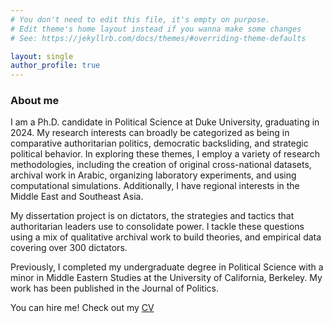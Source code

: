 ```yaml
---
# You don't need to edit this file, it's empty on purpose.
# Edit theme's home layout instead if you wanna make some changes
# See: https://jekyllrb.com/docs/themes/#overriding-theme-defaults

layout: single
author_profile: true
---
```



### About me

I am a Ph.D. candidate in Political Science at Duke University, graduating in 2024. My research interests can broadly be categorized as being in comparative authoritarian politics, democratic backsliding, and strategic political behavior. In exploring these themes, I employ a variety of research methodologies, including the creation of original cross-national datasets, archival work in Arabic, organizing laboratory experiments, and using computational simulations. Additionally, I have regional interests in the Middle East and Southeast Asia.

My dissertation project is on dictators, the strategies and tactics that authoritarian leaders use to consolidate power. I tackle these questions using a mix of qualitative archival work to build theories, and empirical data covering over 300 dictators. 

Previously, I completed my undergraduate degree in Political Science with a minor in Middle Eastern Studies at the University of California, Berkeley. My work has been published in the Journal of Politics.

You can hire me! Check out my [CV](https://www.gloriacheung.com/cv/)
